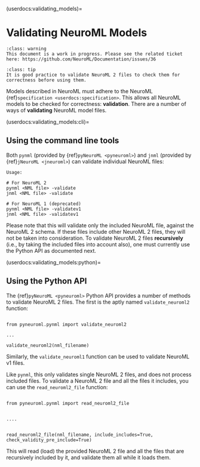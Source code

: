 (userdocs:validating_models)=
# Validating NeuroML Models

```{admonition} WIP
:class: warning
This document is a work in progress. Please see the related ticket here: https://github.com/NeuroML/Documentation/issues/36
```

```{admonition} Validate NeuroML 2 files before using them.
:class: tip
It is good practice to validate NeuroML 2 files to check them for correctness before using them.
```

Models described in NeuroML must adhere to the NeuroML {ref}`specification <userdocs:specification>`.
This allows all NeuroML models to be checked for correctness: **validation**.
There are a number of ways of **validating** NeuroML model files.

(userdocs:validating_models:cli)=
## Using the command line tools

Both `pynml` (provided by {ref}`pyNeuroML <pyneuroml>`) and `jnml` (provided by {ref}`jNeuroML <jneuroml>`) can validate individual NeuroML files:

```{code-block} console
Usage:

# For NeuroML 2
pynml <NML file> -validate
jnml <NML file> -validate

# For NeuroML 1 (deprecated)
pynml <NML file> -validatev1
jnml <NML file> -validatev1
```

Please note that this will validate only the included NeuroML file, against the NeuroML 2 schema.
If these files include other NeuroML 2 files, they will not be taken into consideration.
To validate NeuroML 2 files **recursively** (i.e., by taking the included files into account also), one must currently use the Python API as documented next.

(userdocs:validating_models:python)=
## Using the Python API

The {ref}`pyNeuroML <pyneuroml>` Python API provides a number of methods to validate NeuroML 2 files.
The first is the aptly named `validate_neuroml2` function:

```{code-block} python

from pyneuroml.pynml import validate_neuroml2

...

validate_neuroml2(nml_filename)
```
Similarly, the `validate_neuroml1` function can be used to validate NeuroML v1 files.

Like `pynml`, this only validates single NeuroML 2 files, and does not process included files.
To validate a NeuroML 2 file and all the files it includes, you can use the `read_neuroml2_file` function:

```{code-block} python

from pyneuroml.pynml import read_neuroml2_file


....


read_neuroml2_file(nml_filename, include_includes=True, check_validity_pre_include=True)
```

This will read (load) the provided NeuroML 2 file and all the files that are recursively included by it, and validate them all while it loads them.
